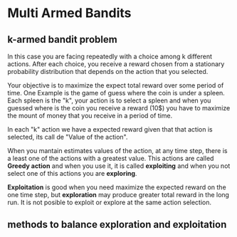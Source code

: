 # Multi Armed Bandits

## k-armed bandit problem

In this case you are facing repeatedly with a choice among k different actions. After each choice, you receive a reward chosen from a stationary probability distribution that depends on the action that you selected.

Your objective is to maximize the expect total reward over some period of time. One Example is the game of guess where the coin is under a spleen. Each spleen is the "k", your action is to select a spleen and when you guessed where is the coin you receive a reward (10$) you have to maximize the mount of money that you receive in a period of time.

In each "k" action we have a expected reward given that that action is selected, its call de "Value of the action".  

<!-- falta agregar las ecuaciones de value action pag 26 sutton -->

When you mantain estimates values of the action, at any time step, there is a least one of the actions with a greatest value. This actions are called **Greedy action** and when you use it, it is called **exploiting** and when you not select one of this actions you are **exploring**. 

**Exploitation** is good when you need maximize the expected reward on the one time step, but **exploration** may produce greater total reward in the long run. It is not posible to exploit or explore at the same action selection.

## methods to balance exploration and exploitation





